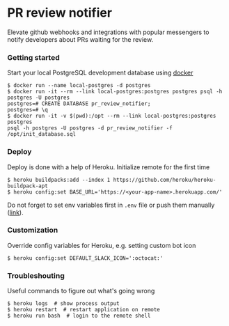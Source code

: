 # PR review notifier

Elevate github webhooks and integrations with popular messengers to notify 
developers about PRs waiting for the review.

### Getting started

Start your local PostgreSQL development database using [docker]()
```
$ docker run --name local-postgres -d postgres
$ docker run -it --rm --link local-postgres:postgres postgres psql -h postgres -U postgres
postgres=# CREATE DATABASE pr_review_notifier;
postgres=# \q
$ docker run -it -v $(pwd):/opt --rm --link local-postgres:postgres postgres 
psql -h postgres -U postgres -d pr_review_notifier -f /opt/init_database.sql
```

### Deploy

Deploy is done with a help of Heroku.
Initialize remote for the first time
```
$ heroku buildpacks:add --index 1 https://github.com/heroku/heroku-buildpack-apt
$ heroku config:set BASE_URL='https://<your-app-name>.herokuapp.com/'
```

Do not forget to set env variables first in `.env` file or push them manually 
([link](https://devcenter.heroku.com/articles/config-vars#setting-up-config-vars-for-a-deployed-application)).

### Customization

Override config variables for Heroku, e.g. setting custom bot icon
```
$ heroku config:set DEFAULT_SLACK_ICON=':octocat:'
```

### Troubleshouting

Useful commands to figure out what's going wrong
```
$ heroku logs  # show process output
$ heroku restart  # restart application on remote
$ heroku run bash  # login to the remote shell
```
